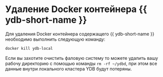 # Удаление Docker контейнера {{ ydb-short-name }}

Для удаления Docker контейнера содержащего {{ ydb-short-name }} необходимо выполнить следующую команду:

```bash
docker kill ydb-local
```

Если вы захотите очистить фаловую систему то можете удалить вашу рабочу директорию с помощью команды `rm -rf ~/ydbd`, при этом все данные внутри локального кластера YDB будут потеряны.
